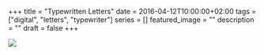 +++
title =  "Typewritten Letters"
date = 2016-04-12T10:00:00+02:00
tags = ["digital", "letters", "typewriter"]
series = []
featured_image = ""
description = ""
draft = false
+++

![](/img/2016andBefore/TypewrittenLetters.jpg)